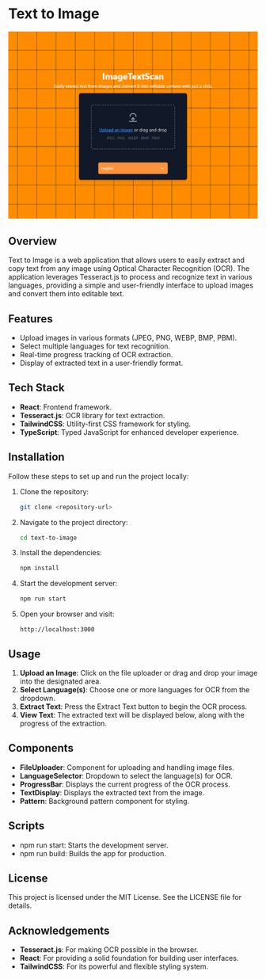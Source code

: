# Text to Image
![App Example](./example.png)
## Overview
Text to Image is a web application that allows users to easily extract and copy text from any image using Optical Character Recognition (OCR). The application leverages Tesseract.js to process and recognize text in various languages, providing a simple and user-friendly interface to upload images and convert them into editable text.

## Features
- Upload images in various formats (JPEG, PNG, WEBP, BMP, PBM).
- Select multiple languages for text recognition.
- Real-time progress tracking of OCR extraction.
- Display of extracted text in a user-friendly format.
  
## Tech Stack
- **React**: Frontend framework.
- **Tesseract.js**: OCR library for text extraction.
- **TailwindCSS**: Utility-first CSS framework for styling.
- **TypeScript**: Typed JavaScript for enhanced developer experience.

## Installation
Follow these steps to set up and run the project locally:

1. Clone the repository:
   ```bash
   git clone <repository-url>
   ```

2. Navigate to the project directory:
   ```bash
   cd text-to-image
   ```

3. Install the dependencies:
   ```bash
   npm install
   ```

4. Start the development server:
   ```bash
   npm run start
   ```

5. Open your browser and visit:
   ```
   http://localhost:3000
   ```

## Usage
1. **Upload an Image**: Click on the file uploader or drag and drop your image into the designated area.
2. **Select Language(s)**: Choose one or more languages for OCR from the dropdown.
3. **Extract Text**: Press the Extract Text button to begin the OCR process.
4. **View Text**: The extracted text will be displayed below, along with the progress of the extraction.

## Components
- **FileUploader**: Component for uploading and handling image files.
- **LanguageSelector**: Dropdown to select the language(s) for OCR.
- **ProgressBar**: Displays the current progress of the OCR process.
- **TextDisplay**: Displays the extracted text from the image.
- **Pattern**: Background pattern component for styling.

## Scripts
- npm run start: Starts the development server.
- npm run build: Builds the app for production.

## License
This project is licensed under the MIT License. See the LICENSE file for details.


## Acknowledgements
- **Tesseract.js**: For making OCR possible in the browser.
- **React**: For providing a solid foundation for building user interfaces.
- **TailwindCSS**: For its powerful and flexible styling system.
